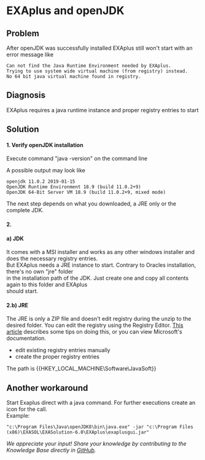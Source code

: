 # EXAplus and openJDK 
## Problem

After openJDK was successfully installed EXAplus still won't start with an error message like


```
Can not find the Java Runtime Environment needed by EXAplus.  
Trying to use system wide virtual machine (from registry) instead.  
No 64 bit java virtual machine found in registry.
```
## Diagnosis

EXAplus requires a java runtime instance and proper registry entries to start

## Solution

#### 1. Verify openJDK installation

Execute command "java -version" on the command line

A possible output may look like


```
openjdk 11.0.2 2019-01-15  
OpenJDK Runtime Environment 18.9 (build 11.0.2+9)  
OpenJDK 64-Bit Server VM 18.9 (build 11.0.2+9, mixed mode)
```
The next step depends on what you downloaded, a JRE only or the complete JDK.

#### 2.

#### a) JDK

It comes with a MSI installer and works as any other windows installer and does the necessary registry entries.  
But EXAplus needs a JRE instance to start. Contrary to Oracles installation, there's no own "jre" folder  
in the installation path of the JDK. Just create one and copy all contents again to this folder and EXAplus  
should start.

#### 2.b) JRE

The JRE is only a ZIP file and doesn't edit registry during the unzip to the desired folder. You can edit the registry using the Registry Editor. [This article](https://www.howtogeek.com/school/using-windows-admin-tools-like-a-pro/lesson5/) describes some tips on doing this, or you can view Microsoft's documentation.

- edit existing registry entries manually  
- create the proper registry entries

The path is {{HKEY_LOCAL_MACHINE\Software\JavaSoft}}

## Another workaround

Start Exaplus direct with a java command. For further executions create an icon for the call.  
Example:
```
"c:\Program Files\Java\openJDK8\bin\java.exe" -jar "c:\Program Files (x86)\EXASOL\EXASolution-6.0\EXAplus\exaplusgui.jar"
```

*We appreciate your input! Share your knowledge by contributing to the Knowledge Base directly in [GitHub](https://github.com/exasol/public-knowledgebase).* 